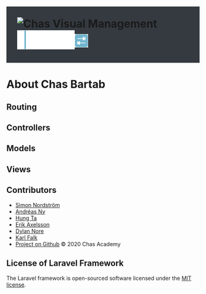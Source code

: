 # <div style="background:#343a40; padding:1em" ><img src="https://chas.se/wp-content/uploads/2017/03/ChasLogoSvgWht.svg" width="200" alt="Chas Visual Management"><img src="./public/images/bar_tab_logo1.png" width="150" alt=""><img class="ml-2 mt-3" src="./public/images/bar_tab_logo.png" style="margin-bottom: .2em" width="35" alt="tab-key"></div>

# About Chas Bartab

## Routing

## Controllers

## Models

## Views

## Contributors

- [Simon Nordström]("https://github.com/SimonNord")
- [Andréas Ny]("https://github.com/andreasnyh")
- [Hung Ta]("https://github.com/ByHT")
- [Erik Axelsson]("https://github.com/erax83")
- [Dylan Nore]("https://github.com/DylanNore")
- [Karl Falk]("https://github.com/Voldakka")
- [Project on Github]("https://github.com/andreasnyh/ChasStudentDebt")
&copy; 2020 Chas Academy

## License of Laravel Framework

The Laravel framework is open-sourced software licensed under the [MIT license](https://opensource.org/licenses/MIT).
